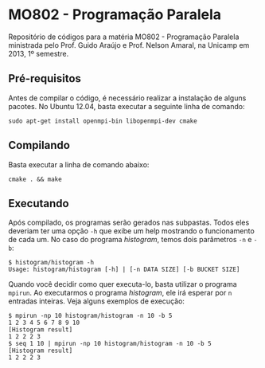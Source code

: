 MO802 - Programação Paralela
============================
Repositório de códigos para a matéria MO802 - Programação Paralela ministrada
pelo Prof. Guido Araújo e Prof. Nelson Amaral, na Unicamp em 2013, 1º semestre.

Pré-requisitos
--------------
Antes de compilar o código, é necessário realizar a instalação de alguns
pacotes. No Ubuntu 12.04, basta executar a seguinte linha de comando:

    sudo apt-get install openmpi-bin libopenmpi-dev cmake

Compilando
----------
Basta executar a linha de comando abaixo:

    cmake . && make

Executando
----------
Após compilado, os programas serão gerados nas subpastas. Todos eles deveriam
ter uma opção `-h` que exibe um help mostrando o funcionamento de cada um. No
caso do programa *histogram*, temos dois parâmetros `-n` e `-b`:

    $ histogram/histogram -h
    Usage: histogram/histogram [-h] | [-n DATA SIZE] [-b BUCKET SIZE]

Quando você decidir como quer executa-lo, basta utilizar o programa `mpirun`.
Ao executarmos o programa *histogram*, ele irá esperar por `n` entradas
inteiras. Veja alguns exemplos de execução:

    $ mpirun -np 10 histogram/histogram -n 10 -b 5
    1 2 3 4 5 6 7 8 9 10
    [Histogram result]
    1 2 2 2 3
    $ seq 1 10 | mpirun -np 10 histogram/histogram -n 10 -b 5
    [Histogram result]
    1 2 2 2 3
